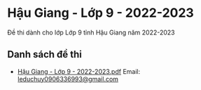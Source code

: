 # Hậu Giang - Lớp 9 - 2022-2023

Đề thi dành cho lớp Lớp 9 tỉnh Hậu Giang năm 2022-2023

## Danh sách đề thi

- [Hậu Giang - Lớp 9 - 2022-2023.pdf](Hậu%20Giang%20-%20Lớp%209%20-%202022-2023.pdf)
Email: leduchuy0906336993@gmail.com

